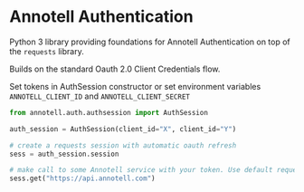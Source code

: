 # Annotell Authentication

Python 3 library providing foundations for Annotell Authentication
on top of the `requests` library. 

Builds on the standard Oauth 2.0 Client Credentials flow.

Set tokens in AuthSession constructor or set environment variables `ANNOTELL_CLIENT_ID` and
 `ANNOTELL_CLIENT_SECRET`
 
```python
from annotell.auth.authsession import AuthSession

auth_session = AuthSession(client_id="X", client_id="Y")

# create a requests session with automatic oauth refresh  
sess = auth_session.session

# make call to some Annotell service with your token. Use default requests 
sess.get("https://api.annotell.com")
```